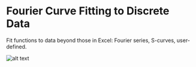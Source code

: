 # Fourier Curve Fitting to Discrete Data

Fit functions to data beyond those in Excel: Fourier series, S-curves, user-defined.

![alt text](https://github.com/bkashi/WebCurveFit/blob/main/Screenshot%20from%202023-02-24%2011-35-01.png)

